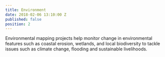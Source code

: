 ```yaml
---
title: Environment
date: 2018-02-06 13:10:00 Z
published: false
position: 2
---
```


Environmental mapping projects help monitor change in environmental features such as coastal erosion, wetlands, and local biodiversity to tackle issues such as climate change, flooding and sustainable livelihoods. 